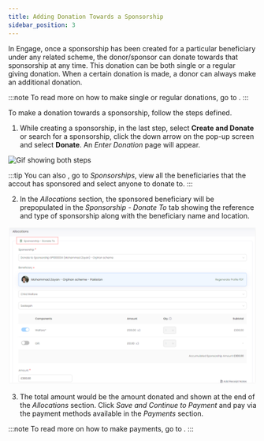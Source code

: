 ```yaml
---
title: Adding Donation Towards a Sponsorship
sidebar_position: 3
---
```


In Engage, once a sponsorship has been created for a particular beneficiary under any related scheme, the donor/sponsor can donate towards that sponsorship at any time. This donation can be both single or a regular giving donation. When a certain donation is made, a donor can always make an additional donation. 

:::note
To read more on how to make single or regular donations, go to <K2Link route="docs/engage/donations/creating-donations/" text="Creating Donations Documentation" isInternal/>.
:::

To make a donation towards a sponsorship, follow the steps defined.

1. While creating a sponsorship, in the last step, select **Create and Donate** or search for a sponsorship, click the down arrow on the pop-up screen and select **Donate**. An *Enter Donation* page will appear.

![Gif showing both steps](./donation-both-steps.gif)

:::tip
You can also <K2Link route="docs/engage/accounts/searching-accounts/" text="search for an account" isInternal/>, go to *Sponsorships*, view all the beneficiaries that the accout has sponsored and select anyone to donate to. 
:::

2. In the *Allocations* section, the sponsored beneficiary will be prepopulated in the *Sponsorship - Donate To* tab showing the reference and type of sponsorship along with the beneficiary name and location.

![Allocations section](./allocations-section.png)

3. The total amount would be the amount donated and shown at the end of the *Allocations* section. Click *Save and Continue to Payment* and pay via the payment methods available in the *Payments* section.

:::note
To read more on how to make payments, go to <K2Link route="docs/engage/donations/payments/payment-types-and-methods/" text="Payment Types and Methods Documentation" isInternal/>.
:::